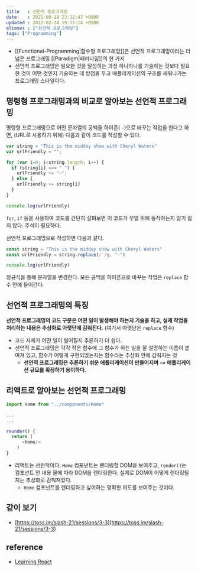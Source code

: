 ```yaml
---
title   : 선언적 프로그래밍
date    : 2021-08-19 23:12:47 +0900
updated : 2022-02-24 19:11:14 +0900
aliases : ["선언적 프로그래밍"]
tags: ["Programming"]
---
```

- [[Functional-Programming|함수형 프로그래밍]]은 선언적 프로그래밍이라는 더 넓은 프로그래밍 [[Paradigm|패러다임]]의 한 가지  
- 선언적 프로그래밍은 필요한 것을 달성하는 과정 하나하나를 기술하는 것보다 필요한 것이 어떤 것인지 기술하는 데 방점을 두고 애플리케이션의 구조를 세워나가는 프로그래밍 스타일이다.  

## 명령형 프로그래밍과의 비교로 알아보는 선언적 프로그래밍  
명령형 프로그래밍으로 어떤 문자열의 공백을 하이픈( `-`)으로 바꾸는 작업을 한다고 하면, (URL로 사용하기 위해) 다음과 같이 코드를 작성할 수 있다.  
```javascript
var string = "This is the midday show with Cheryl Waters"
var urlFriendly = "";

for (var i=0; i<string.length; i++) {
  if (string[i] === " ") {
    urlFriendly += "-";
  } else {
    urlFriendly += string[i]
  }
}

console.log(urlFriendly) 
```
`for`, `if` 등을 사용하여 코드를 간단히 살펴보면 이 코드가 무얼 위해 동작하는지 알기 쉽지 않다. 주석이 필요하다. 

선언적 프로그래밍으로 작성하면 다음과 같다. 
```javascript
const string = "This is the midday show with Cheryl Waters"
const urlFriendly = string.replace(/ /g, "-")

console.log(urlFriendly)
```
정규식을 통해 문자열을 변경한다. 모든 공백을 하이픈으로 바꾸는 작업은 `replace` 함수 안에 들어간다. 

## 선언적 프로그래밍의 특징 
**선언적 프로그래밍의 코드 구문은 어떤 일이 발생해야 하는지 기술을 하고, 실제 작업을 처리하는 내용은 추상화로 아랫단에 감춰진다.** (여기서 아랫단은 `replace` 함수)
- 코드 자체가 어떤 일이 벌어질지 추론하기 더 쉽다.  
- 선언적 프로그래밍은 각각 작은 함수에 그 함수가 하는 일을 잘 설명하는 이름이 붙여져 있고, 함수가 어떻게 구현되었는지는 함수라는 추상화 안에 감춰지는 것  
	- **선언적 프로그래밍은 추론하기 쉬운 애플리케이션이 만들어지며 -> 애플리케이션 규모를 확장하기 용이하다.**  

## 리액트로 알아보는 선언적 프로그래밍  
```javascript
import Home from "../components/Home"

...
...

reunder() {
  return (
	  <Home/>
	)
}
```  
- 리액트는 선언적이다. `Home` 컴포넌트는 렌더링할 DOM을 보여주고, `render()`는 컴포넌트 안 내용 물에 따라 DOM을 렌더링한다. 실제로 DOM이 어떻게 렌더링될지는 추상화로 감춰져있다.  
	- `Home` 컴포넌트를 렌더링하고 싶어하는 명확한 의도를 보여주는 것이다. 

## 같이 보기
 - [https://toss.im/slash-21/sessions/3-3](https://toss.im/slash-21/sessions/3-3)

## reference 
- [Learning React](https://www.hanbit.co.kr/store/books/look.php?p_code=B3942115529)

